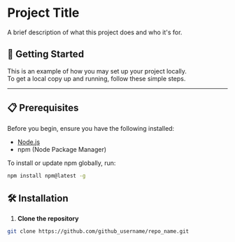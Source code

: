 # Project Title

A brief description of what this project does and who it's for.

## 🚀 Getting Started

This is an example of how you may set up your project locally.  
To get a local copy up and running, follow these simple steps.

---

## 📋 Prerequisites

Before you begin, ensure you have the following installed:

- [Node.js](https://nodejs.org/)
- npm (Node Package Manager)

To install or update npm globally, run:

```bash
npm install npm@latest -g
```
## 🛠️ Installation

1. **Clone the repository**

```bash
git clone https://github.com/github_username/repo_name.git
```
